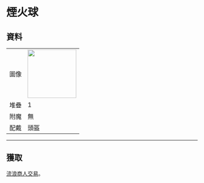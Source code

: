 # 煙火球

## 資料
<table>
    <tr><td align="end">圖像</td><td><img src="https://i.imgur.com/KX7sFWm.png" width="128"/></td></tr>
    <tr><td align="end">堆疊</td><td>1</td></tr>
    <tr><td align="end">附魔</td><td>無</td></tr>
    <tr><td align="end">配戴</td><td>頭盔</td></tr>
</table>

---

## 獲取
[流浪商人交易](../feature/enhanced_wandering_trader.md)。